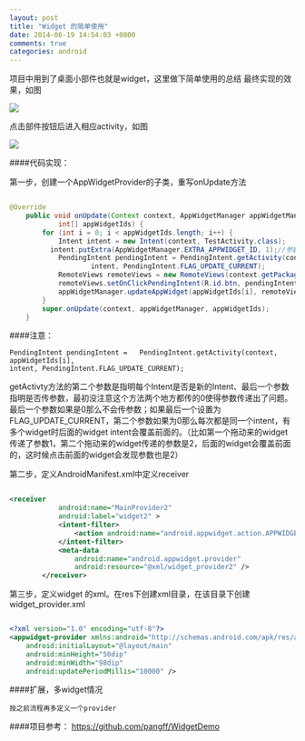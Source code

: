 ```yaml
---
layout: post
title: "Widget 的简单使用"
date: 2014-06-19 14:54:03 +0800
comments: true
categories: android
---
```

项目中用到了桌面小部件也就是widget，这里做下简单使用的总结
最终实现的效果，如图

![](http://www.pffair.com/images/15.png)

点击部件按钮后进入相应activity，如图

![](http://www.pffair.com/images/16.png)

<!--more-->

####代码实现：

第一步，创建一个AppWidgetProvider的子类，重写onUpdate方法

```java

@Override
    public void onUpdate(Context context, AppWidgetManager appWidgetManager,
            int[] appWidgetIds) {
        for (int i = 0; i < appWidgetIds.length; i++) {
            Intent intent = new Intent(context, TestActivity.class);
          intent.putExtra(AppWidgetManager.EXTRA_APPWIDGET_ID, 1);//参数传递
            PendingIntent pendingIntent = PendingIntent.getActivity(context, appWidgetIds[i],
                    intent, PendingIntent.FLAG_UPDATE_CURRENT);
            RemoteViews remoteViews = new RemoteViews(context.getPackageName(),R.layout.main);
            remoteViews.setOnClickPendingIntent(R.id.btn, pendingIntent);
            appWidgetManager.updateAppWidget(appWidgetIds[i], remoteViews);
        }
        super.onUpdate(context, appWidgetManager, appWidgetIds);
    }
```

####注意：

```
PendingIntent pendingIntent = 	PendingIntent.getActivity(context, appWidgetIds[i],
intent, PendingIntent.FLAG_UPDATE_CURRENT);
```
getActivty方法的第二个参数是指明每个Intent是否是新的Intent、最后一个参数指明是否传参数，最初没注意这个方法两个地方都传的0使得参数传递出了问题。最后一个参数如果是0那么不会传参数；如果最后一个设置为FLAG_UPDATE_CURRENT，第二个参数如果为0那么每次都是同一个intent，有多个widget时后面的widget intent会覆盖前面的。（比如第一个拖动来的widget传递了参数1，第二个拖动来的widget传递的参数是2，后面的widget会覆盖前面的，这时候点击前面的widget会发现参数也是2）

第二步，定义AndroidManifest.xml中定义receiver

```xml

<receiver
            android:name="MainProvider2"
            android:label="widget2" >
            <intent-filter>
                <action android:name="android.appwidget.action.APPWIDGET_UPDATE" />
            </intent-filter>
            <meta-data
                android:name="android.appwidget.provider"
                android:resource="@xml/widget_provider2" />
        </receiver>
```

第三步，定义widget 的xml。在res下创建xml目录，在该目录下创建widget_provider.xml

```xml

<?xml version="1.0" encoding="utf-8"?>
<appwidget-provider xmlns:android="http://schemas.android.com/apk/res/android"
    android:initialLayout="@layout/main"
    android:minHeight="50dip"
    android:minWidth="98dip"
    android:updatePeriodMillis="10000" />
```

####扩展，多widget情况
	
	按之前流程再多定义一个provider

####项目参考：
https://github.com/pangff/WidgetDemo